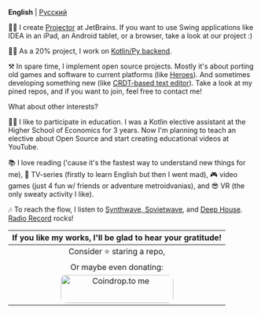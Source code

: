 **English** | [Русский](https://github.com/SerVB/SerVB/blob/master/README-RU.MD)

👷‍♂ I create [Projector](https://jetbrains.com/projector) at JetBrains. If you want to use Swing applications like IDEA in an iPad, an Android tablet, or a browser, take a look at our project :)

👨‍🏭 As a 20% project, I work on [Kotlin/Py backend](https://github.com/krzema12/kotlin-python).

⚒ In spare time, I implement open source projects. Mostly it's about porting old games and software to current platforms (like [Heroes](https://github.com/SerVB/pph)). And sometimes developing something new (like [CRDT-based text editor](https://github.com/decentralized-hse/collab-edit)). Take a look at my pined repos, and if you want to join, feel free to contact me!

What about other interests?

👨‍🎓 I like to participate in education. I was a Kotlin elective assistant at the Higher School of Economics for 3 years. Now I'm planning to teach an elective about Open Source and start creating educational videos at YouTube.

📚 I love reading ('cause it's the fastest way to understand new things for me), 🎥 TV-series (firstly to learn English but then I went mad), 🎮 video games (just 4 fun w/ friends or adventure metroidvanias), and 😎 VR (the only sweaty activity I like).

🎶 To reach the flow, I listen to [Synthwave, Sovietwave](https://air2.radiorecord.ru:805/synth_320), and [Deep House](https://air2.radiorecord.ru:805/deep_320). [Radio Record](https://www.radiorecord.ru/) rocks!

| If you like my works, I'll be glad to hear your gratitude! |
|:---:|
| Consider ⭐ staring a repo, |
| Or maybe even donating: |
| <a href="https://coindrop.to/servb" target="_blank"><img src="https://coindrop.to/embed-button.png" style="border-radius: 10px; height: 57px !important;width: 229px !important;" alt="Coindrop.to me"></img></a> |

